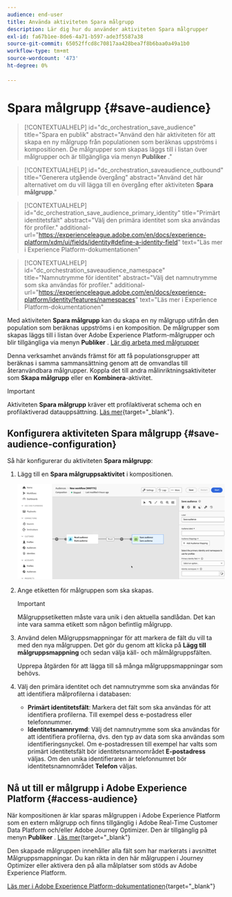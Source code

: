```yaml
---
audience: end-user
title: Använda aktiviteten Spara målgrupp
description: Lär dig hur du använder aktiviteten Spara målgrupper
exl-id: fa67b1ee-8de6-4a71-b597-ade3f5587a38
source-git-commit: 65052ffcd8c70817aa428bea7f8b6baa0a49a1b0
workflow-type: tm+mt
source-wordcount: '473'
ht-degree: 0%

---
```


# Spara målgrupp {#save-audience}

>[!CONTEXTUALHELP]
>id="dc_orchestration_save_audience"
>title="Spara en publik"
>abstract="Använd den här aktiviteten för att skapa en ny målgrupp från populationen som beräknas uppströms i kompositionen. De målgrupper som skapas läggs till i listan över målgrupper och är tillgängliga via menyn **Publiker** ."

>[!CONTEXTUALHELP]
>id="dc_orchestration_saveaudience_outbound"
>title="Generera utgående övergång"
>abstract="Använd det här alternativet om du vill lägga till en övergång efter aktiviteten **Spara målgrupp**."

>[!CONTEXTUALHELP]
>id="dc_orchestration_save_audience_primary_identity"
>title="Primärt identitetsfält"
>abstract="Välj den primära identitet som ska användas för profiler."
>additional-url="https://experienceleague.adobe.com/en/docs/experience-platform/xdm/ui/fields/identity#define-a-identity-field" text="Läs mer i Experience Platform-dokumentationen"

>[!CONTEXTUALHELP]
>id="dc_orchestration_saveaudience_namespace"
>title="Namnutrymme för identitet"
>abstract="Välj det namnutrymme som ska användas för profiler."
>additional-url="https://experienceleague.adobe.com/en/docs/experience-platform/identity/features/namespaces" text="Läs mer i Experience Platform-dokumentationen"

Med aktiviteten **Spara målgrupp** kan du skapa en ny målgrupp utifrån den population som beräknas uppströms i en komposition. De målgrupper som skapas läggs till i listan över Adobe Experience Platform-målgrupper och blir tillgängliga via menyn **Publiker** . [Lär dig arbeta med målgrupper](../../start/audiences.md)

Denna verksamhet används främst för att få populationsgrupper att beräknas i samma sammansättning genom att de omvandlas till återanvändbara målgrupper. Koppla det till andra målinriktningsaktiviteter som **Skapa målgrupp** eller en **Kombinera**-aktivitet.

>[!IMPORTANT]
>
>Aktiviteten **Spara målgrupp** kräver ett profilaktiverat schema och en profilaktiverad datauppsättning. [Läs mer](https://experienceleague.adobe.com/en/docs/experience-platform/catalog/datasets/user-guide#enable-profile){target="_blank"}.

## Konfigurera aktiviteten Spara målgrupp {#save-audience-configuration}

Så här konfigurerar du aktiviteten **Spara målgrupp**:

1. Lägg till en **Spara målgruppsaktivitet** i kompositionen.

   ![](../assets/save-audience.png)

1. Ange etiketten för målgruppen som ska skapas.

   >[!IMPORTANT]
   >
   >Målgruppsetiketten måste vara unik i den aktuella sandlådan. Det kan inte vara samma etikett som någon befintlig målgrupp.

1. Använd delen Målgruppsmappningar för att markera de fält du vill ta med den nya målgruppen. Det gör du genom att klicka på **Lägg till målgruppsmappning** och sedan välja käll- och målmålgruppsfälten.

   Upprepa åtgärden för att lägga till så många målgruppsmappningar som behövs.

1. Välj den primära identitet och det namnutrymme som ska användas för att identifiera målprofilerna i databasen:

   * **Primärt identitetsfält**: Markera det fält som ska användas för att identifiera profilerna. Till exempel dess e-postadress eller telefonnummer.
   * **Identitetsnamnrymd**: Välj det namnutrymme som ska användas för att identifiera profilerna, dvs. den typ av data som ska användas som identifieringsnyckel. Om e-postadressen till exempel har valts som primärt identitetsfält bör identitetsnamnområdet **E-postadress** väljas. Om den unika identifieraren är telefonnumret bör identitetsnamnområdet **Telefon** väljas.

## Nå ut till er målgrupp i Adobe Experience Platform {#access-audience}

När kompositionen är klar sparas målgruppen i Adobe Experience Platform som en extern målgrupp och finns tillgänglig i Adobe Real-Time Customer Data Platform och/eller Adobe Journey Optimizer. Den är tillgänglig på menyn **Publiker** . [Läs mer](https://experienceleague.adobe.com/en/docs/experience-platform/segmentation/ui/audience-portal){target="_blank"}

Den skapade målgruppen innehåller alla fält som har markerats i avsnittet Målgruppsmappningar. Du kan rikta in den här målgruppen i Journey Optimizer eller aktivera den på alla målplatser som stöds av Adobe Experience Platform.

[Läs mer i Adobe Experience Platform-dokumentationen](https://experienceleague.adobe.com/en/docs/experience-platform/segmentation/ui/audience-portal){target="_blank"}

<!--

## Example{#save-audience-example}

The following example illustrates a simple audience update from targeting. A scheduler is added to run the workflow once a month. A query recovers all the profiles subscribed to the different application services available. The **Save audience** activity updates the audience by deleting profiles that have unsubscribed from the service since the last workflow execution and by adding the newly subscribed profiles.
-->
